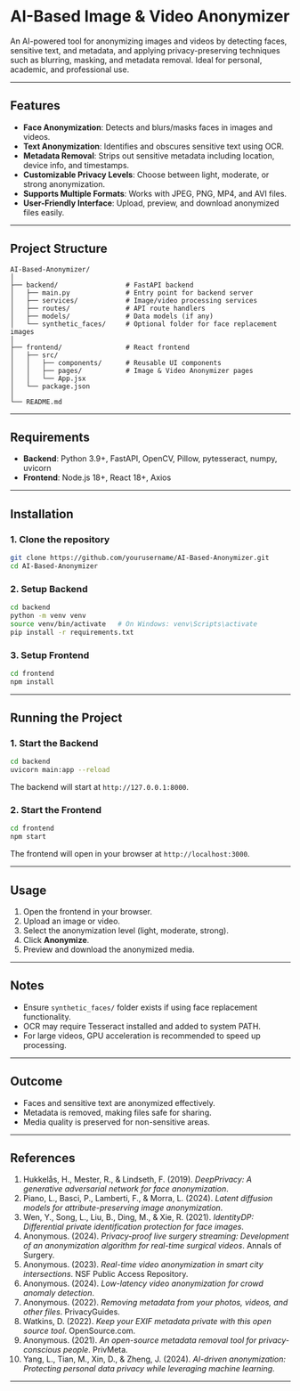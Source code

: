 # AI-Based Image & Video Anonymizer

An AI-powered tool for anonymizing images and videos by detecting faces, sensitive text, and metadata, and applying privacy-preserving techniques such as blurring, masking, and metadata removal. Ideal for personal, academic, and professional use.

---

## Features

* **Face Anonymization**: Detects and blurs/masks faces in images and videos.
* **Text Anonymization**: Identifies and obscures sensitive text using OCR.
* **Metadata Removal**: Strips out sensitive metadata including location, device info, and timestamps.
* **Customizable Privacy Levels**: Choose between light, moderate, or strong anonymization.
* **Supports Multiple Formats**: Works with JPEG, PNG, MP4, and AVI files.
* **User-Friendly Interface**: Upload, preview, and download anonymized files easily.

---

## Project Structure

```
AI-Based-Anonymizer/
│
├── backend/                 # FastAPI backend
│   ├── main.py              # Entry point for backend server
│   ├── services/            # Image/video processing services
│   ├── routes/              # API route handlers
│   ├── models/              # Data models (if any)
│   └── synthetic_faces/     # Optional folder for face replacement images
│
├── frontend/                # React frontend
│   ├── src/
│   │   ├── components/      # Reusable UI components
│   │   ├── pages/           # Image & Video Anonymizer pages
│   │   └── App.jsx
│   └── package.json
│
└── README.md
```

---

## Requirements

* **Backend**: Python 3.9+, FastAPI, OpenCV, Pillow, pytesseract, numpy, uvicorn
* **Frontend**: Node.js 18+, React 18+, Axios

---

## Installation

### 1. Clone the repository

```bash
git clone https://github.com/yourusername/AI-Based-Anonymizer.git
cd AI-Based-Anonymizer
```

### 2. Setup Backend

```bash
cd backend
python -m venv venv
source venv/bin/activate   # On Windows: venv\Scripts\activate
pip install -r requirements.txt
```

### 3. Setup Frontend

```bash
cd frontend
npm install
```

---

## Running the Project

### 1. Start the Backend

```bash
cd backend
uvicorn main:app --reload
```

The backend will start at `http://127.0.0.1:8000`.

### 2. Start the Frontend

```bash
cd frontend
npm start
```

The frontend will open in your browser at `http://localhost:3000`.

---

## Usage

1. Open the frontend in your browser.
2. Upload an image or video.
3. Select the anonymization level (light, moderate, strong).
4. Click **Anonymize**.
5. Preview and download the anonymized media.

---

## Notes

* Ensure `synthetic_faces/` folder exists if using face replacement functionality.
* OCR may require Tesseract installed and added to system PATH.
* For large videos, GPU acceleration is recommended to speed up processing.

---

## Outcome

* Faces and sensitive text are anonymized effectively.
* Metadata is removed, making files safe for sharing.
* Media quality is preserved for non-sensitive areas.

---

## References

1. Hukkelås, H., Mester, R., & Lindseth, F. (2019). *DeepPrivacy: A generative adversarial network for face anonymization*.
2. Piano, L., Basci, P., Lamberti, F., & Morra, L. (2024). *Latent diffusion models for attribute-preserving image anonymization*.
3. Wen, Y., Song, L., Liu, B., Ding, M., & Xie, R. (2021). *IdentityDP: Differential private identification protection for face images*.
4. Anonymous. (2024). *Privacy-proof live surgery streaming: Development of an anonymization algorithm for real-time surgical videos*. Annals of Surgery.
5. Anonymous. (2023). *Real-time video anonymization in smart city intersections*. NSF Public Access Repository.
6. Anonymous. (2024). *Low-latency video anonymization for crowd anomaly detection*.
7. Anonymous. (2022). *Removing metadata from your photos, videos, and other files*. PrivacyGuides.
8. Watkins, D. (2022). *Keep your EXIF metadata private with this open source tool*. OpenSource.com.
9. Anonymous. (2021). *An open-source metadata removal tool for privacy-conscious people*. PrivMeta.
10. Yang, L., Tian, M., Xin, D., & Zheng, J. (2024). *AI-driven anonymization: Protecting personal data privacy while leveraging machine learning*.

---
